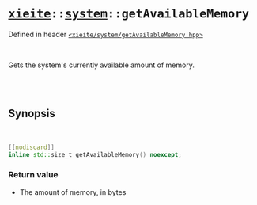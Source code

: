 # [`xieite`](../../README.md)`::`[`system`](../../docs/system.md)`::getAvailableMemory`
Defined in header [`<xieite/system/getAvailableMemory.hpp>`](../../include/xieite/system/getAvailableMemory.hpp)

<br/>

Gets the system's currently available amount of memory.

<br/><br/>

## Synopsis

<br/>

```cpp
[[nodiscard]]
inline std::size_t getAvailableMemory() noexcept;
```
### Return value
- The amount of memory, in bytes
